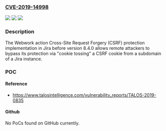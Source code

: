### [CVE-2019-14998](https://cve.mitre.org/cgi-bin/cvename.cgi?name=CVE-2019-14998)
![](https://img.shields.io/static/v1?label=Product&message=Jira&color=blue)
![](https://img.shields.io/static/v1?label=Version&message=%3C%208.4.0%20&color=brighgreen)
![](https://img.shields.io/static/v1?label=Vulnerability&message=N%2FA&color=brighgreen)

### Description

The Webwork action Cross-Site Request Forgery (CSRF) protection implementation in Jira before version 8.4.0 allows remote attackers to bypass its protection via "cookie tossing" a CSRF cookie from a subdomain of a Jira instance.

### POC

#### Reference
- https://www.talosintelligence.com/vulnerability_reports/TALOS-2019-0835

#### Github
No PoCs found on GitHub currently.

